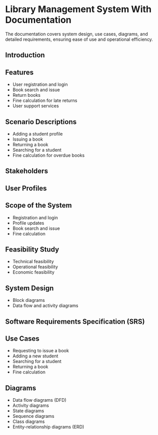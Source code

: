 # Library Management System With Documentation
The documentation covers system design, use cases, diagrams, and detailed requirements, ensuring ease of use and operational efficiency.

## Introduction

## Features
- User registration and login
- Book search and issue
- Return books
- Fine calculation for late returns
- User support services

## Scenario Descriptions
- Adding a student profile
- Issuing a book
- Returning a book
- Searching for a student
- Fine calculation for overdue books

## Stakeholders

## User Profiles

## Scope of the System
- Registration and login
- Profile updates
- Book search and issue
- Fine calculation

## Feasibility Study
- Technical feasibility
- Operational feasibility
- Economic feasibility

## System Design
- Block diagrams
- Data flow and activity diagrams

## Software Requirements Specification (SRS)

## Use Cases
- Requesting to issue a book
- Adding a new student
- Searching for a student
- Returning a book
- Fine calculation

## Diagrams
- Data flow diagrams (DFD)
- Activity diagrams
- State diagrams
- Sequence diagrams
- Class diagrams
- Entity-relationship diagrams (ERD)






